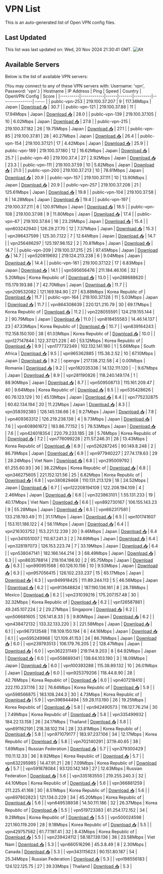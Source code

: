 # VPN List

This is an auto-generated list of Open VPN config files.

## Last Updated

This list was last updated on: Wed, 20 Nov 2024 21:30:41 GMT.
![Alt](https://repobeats.axiom.co/api/embed/186b98318ef1479477931607c1ad7d823f12451f.svg "Repobeats analytics image")

## Available Servers

Below is the list of available VPN servers:

(You may connect to any of these VPN servers with: Username: 'vpn', Password: 'vpn'.)
| Hostname | IP Address | Ping | Speed | Country | OpenVPN Config | Score |
|----------|------------|------|-------|---------|----------------| ----- |
| public-vpn-253 | 219.100.37.207 | 9 | 117.36Mbps | Japan | [Download 📥](./configs/server_0_JP.ovpn) | 30.7 |
| public-vpn-121 | 219.100.37.88 | 11 | 17.94Mbps | Japan | [Download 📥](./configs/server_1_JP.ovpn) | 28.0 |
| public-vpn-139 | 219.100.37.105 | 10 | 6.02Mbps | Japan | [Download 📥](./configs/server_2_JP.ovpn) | 27.8 |
| public-vpn-215 | 219.100.37.182 | 26 | 19.75Mbps | Japan | [Download 📥](./configs/server_3_JP.ovpn) | 27.1 |
| public-vpn-85 | 219.100.37.81 | 28 | 40.27Mbps | Japan | [Download 📥](./configs/server_4_JP.ovpn) | 26.4 |
| public-vpn-154 | 219.100.37.121 | 17 | 4.42Mbps | Japan | [Download 📥](./configs/server_5_JP.ovpn) | 25.9 |
| public-vpn-189 | 219.100.37.180 | 12 | 16.62Mbps | Japan | [Download 📥](./configs/server_6_JP.ovpn) | 25.7 |
| public-vpn-40 | 219.100.37.4 | 27 | 2.92Mbps | Japan | [Download 📥](./configs/server_7_JP.ovpn) | 23.3 |
| public-vpn-111 | 219.100.37.59 | 10 | 5.82Mbps | Japan | [Download 📥](./configs/server_8_JP.ovpn) | 21.0 |
| public-vpn-200 | 219.100.37.213 | 10 | 78.61Mbps | Japan | [Download 📥](./configs/server_9_JP.ovpn) | 20.9 |
| public-vpn-157 | 219.100.37.111 | 10 | 13.90Mbps | Japan | [Download 📥](./configs/server_10_JP.ovpn) | 20.9 |
| public-vpn-257 | 219.100.37.208 | 21 | 125.61Mbps | Japan | [Download 📥](./configs/server_11_JP.ovpn) | 19.8 |
| public-vpn-104 | 219.100.37.58 | 8 | 14.28Mbps | Japan | [Download 📥](./configs/server_12_JP.ovpn) | 19.4 |
| public-vpn-197 | 219.100.37.211 | 8 | 120.97Mbps | Japan | [Download 📥](./configs/server_13_JP.ovpn) | 18.5 |
| public-vpn-108 | 219.100.37.98 | 9 | 11.80Mbps | Japan | [Download 📥](./configs/server_14_JP.ovpn) | 17.4 |
| public-vpn-67 | 219.100.37.84 | 16 | 23.29Mbps | Japan | [Download 📥](./configs/server_15_JP.ovpn) | 15.4 |
| vpn603242940 | 126.29.27.70 | 12 | 7.37Mbps | Japan | [Download 📥](./configs/server_16_JP.ovpn) | 15.3 |
| vpn396437599 | 125.30.7.122 | 7 | 12.64Mbps | Japan | [Download 📥](./configs/server_17_JP.ovpn) | 14.7 |
| vpn256486297 | 125.197.98.152 | 2 | 70.81Mbps | Japan | [Download 📥](./configs/server_18_JP.ovpn) | 14.7 |
| public-vpn-209 | 219.100.37.215 | 25 | 97.45Mbps | Japan | [Download 📥](./configs/server_19_JP.ovpn) | 14.7 |
| vpn520819692 | 219.124.213.238 | 6 | 9.04Mbps | Japan | [Download 📥](./configs/server_20_JP.ovpn) | 14.4 |
| public-vpn-161 | 219.100.37.122 | 17 | 6.83Mbps | Japan | [Download 📥](./configs/server_21_JP.ovpn) | 14.1 |
| vpn595656476 | 211.184.46.106 | 32 | 5.20Mbps | Korea Republic of | [Download 📥](./configs/server_22_KR.ovpn) | 13.0 |
| vpn288688620 | 115.179.193.88 | 7 | 42.70Mbps | Japan | [Download 📥](./configs/server_23_JP.ovpn) | 11.7 |
| vpn209532082 | 121.169.184.90 | 27 | 63.88Mbps | Korea Republic of | [Download 📥](./configs/server_24_KR.ovpn) | 11.7 |
| public-vpn-164 | 219.100.37.128 | 11 | 5.03Mbps | Japan | [Download 📥](./configs/server_25_JP.ovpn) | 11.7 |
| vpn864308639 | 220.121.210.79 | 30 | 69.17Mbps | Korea Republic of | [Download 📥](./configs/server_26_KR.ovpn) | 11.2 |
| vpn228055591 | 124.219.155.144 | 2 | 90.79Mbps | Japan | [Download 📥](./configs/server_27_JP.ovpn) | 11.0 |
| vpn818455583 | 14.46.14.137 | 23 | 47.33Mbps | Korea Republic of | [Download 📥](./configs/server_28_KR.ovpn) | 10.7 |
| vpn839164243 | 112.158.150.100 | 38 | 61.03Mbps | Korea Republic of | [Download 📥](./configs/server_29_KR.ovpn) | 10.0 |
| vpn127147844 | 122.37.121.226 | 40 | 53.12Mbps | Korea Republic of | [Download 📥](./configs/server_30_KR.ovpn) | 9.9 |
| vpn177732349 | 102.132.141.180 | 1 | 5.66Mbps | South Africa | [Download 📥](./configs/server_31_ZA.ovpn) | 9.5 |
| vpn965362885 | 115.38.2.52 | 10 | 67.10Mbps | Japan | [Download 📥](./configs/server_32_JP.ovpn) | 9.2 |
| opengw | 217.138.212.58 | 4 | 0.00Mbps | Romania | [Download 📥](./configs/server_33_RO.ovpn) | 9.2 |
| vpn182035336 | 14.132.111.120 | - | 9.67Mbps | Japan | [Download 📥](./configs/server_34_JP.ovpn) | 8.9 |
| vpn281190826 | 118.240.149.174 | 1 | 88.90Mbps | Japan | [Download 📥](./configs/server_35_JP.ovpn) | 8.7 |
| vpn509508713 | 115.161.209.47 | 40 | 9.64Mbps | Korea Republic of | [Download 📥](./configs/server_36_KR.ovpn) | 8.5 |
| vpn535428626 | 60.76.123.129 | 10 | 45.13Mbps | Japan | [Download 📥](./configs/server_37_JP.ovpn) | 8.4 |
| vpn775232875 | 60.62.134.194 | 20 | 11.22Mbps | Japan | [Download 📥](./configs/server_38_JP.ovpn) | 8.3 |
| vpn358392380 | 126.145.136.66 | 6 | 9.27Mbps | Japan | [Download 📥](./configs/server_39_JP.ovpn) | 7.8 |
| vpn409363312 | 126.219.238.138 | 4 | 9.73Mbps | Japan | [Download 📥](./configs/server_40_JP.ovpn) | 7.6 |
| vpn608961672 | 183.86.77.152 | 5 | 78.53Mbps | Japan | [Download 📥](./configs/server_41_JP.ovpn) | 7.6 |
| vpn424018354 | 220.79.233.185 | 28 | 5.76Mbps | Korea Republic of | [Download 📥](./configs/server_42_KR.ovpn) | 7.2 |
| vpn776099228 | 211.57.246.31 | 28 | 13.43Mbps | Korea Republic of | [Download 📥](./configs/server_43_KR.ovpn) | 6.9 |
| vpn526287245 | 90.149.8.248 | 2 | 86.79Mbps | Japan | [Download 📥](./configs/server_44_JP.ovpn) | 6.9 |
| vpn977940227 | 27.74.178.63 | 29 | 28.24Mbps | Viet Nam | [Download 📥](./configs/server_45_VN.ovpn) | 6.8 |
| vpn295009792 | 61.255.60.93 | 36 | 38.22Mbps | Korea Republic of | [Download 📥](./configs/server_46_KR.ovpn) | 6.8 |
| vpn346275605 | 221.152.121.56 | 25 | 6.82Mbps | Korea Republic of | [Download 📥](./configs/server_47_KR.ovpn) | 6.8 |
| vpn380829468 | 110.131.213.129 | 18 | 24.52Mbps | Japan | [Download 📥](./configs/server_48_JP.ovpn) | 6.7 |
| vpn122208194109 | 122.208.194.109 | 4 | 2.46Mbps | Japan | [Download 📥](./configs/server_49_JP.ovpn) | 6.6 |
| vpn323863101 | 1.55.131.233 | 19 | 40.17Mbps | Viet Nam | [Download 📥](./configs/server_50_VN.ovpn) | 6.6 |
| vpn892730167 | 106.155.143.23 | 9 | 55.28Mbps | Japan | [Download 📥](./configs/server_51_JP.ovpn) | 6.5 |
| vpn662317581 | 133.218.193.49 | 11 | 31.17Mbps | Japan | [Download 📥](./configs/server_52_JP.ovpn) | 6.5 |
| vpn101741607 | 153.151.186.122 | 4 | 56.11Mbps | Japan | [Download 📥](./configs/server_53_JP.ovpn) | 6.4 |
| vpn216303752 | 153.221.12.239 | 20 | 9.46Mbps | Japan | [Download 📥](./configs/server_54_JP.ovpn) | 6.4 |
| vpn341051007 | 110.67.241.3 | 2 | 74.69Mbps | Japan | [Download 📥](./configs/server_55_JP.ovpn) | 6.4 |
| vpn328197073 | 126.153.223.74 | 7 | 33.19Mbps | Japan | [Download 📥](./configs/server_56_JP.ovpn) | 6.4 |
| vpn538047141 | 182.166.144.214 | 3 | 68.49Mbps | Japan | [Download 📥](./configs/server_57_JP.ovpn) | 6.3 |
| vpn863578814 | 219.104.198.92 | 2 | 95.75Mbps | Japan | [Download 📥](./configs/server_58_JP.ovpn) | 6.3 |
| vpn990951568 | 60.126.10.156 | 10 | 9.53Mbps | Japan | [Download 📥](./configs/server_59_JP.ovpn) | 6.3 |
| vpn957056415 | 126.102.233.237 | 15 | 65.17Mbps | Japan | [Download 📥](./configs/server_60_JP.ovpn) | 6.3 |
| vpn949918425 | 111.89.244.113 | 5 | 46.56Mbps | Japan | [Download 📥](./configs/server_61_JP.ovpn) | 6.2 |
| vpn913648824 | 187.190.136.161 | 8 | 28.78Mbps | Mexico | [Download 📥](./configs/server_62_MX.ovpn) | 6.2 |
| vpn231039216 | 175.207.157.48 | 30 | 32.32Mbps | Korea Republic of | [Download 📥](./configs/server_63_KR.ovpn) | 6.2 |
| vpn126587861 | 49.245.107.224 | 2 | 29.27Mbps | Singapore | [Download 📥](./configs/server_64_SG.ovpn) | 6.2 |
| vpn506681605 | 126.141.8.33 | 5 | 9.80Mbps | Japan | [Download 📥](./configs/server_65_JP.ovpn) | 6.2 |
| vpn438472132 | 133.32.133.220 | 3 | 221.58Mbps | Japan | [Download 📥](./configs/server_66_JP.ovpn) | 6.1 |
| vpn967313548 | 118.109.150.194 | 6 | 44.16Mbps | Japan | [Download 📥](./configs/server_67_JP.ovpn) | 6.1 |
| vpn595249968 | 121.109.41.153 | 24 | 86.76Mbps | Japan | [Download 📥](./configs/server_68_JP.ovpn) | 6.0 |
| vpn239793513 | 106.179.76.205 | 2 | 128.47Mbps | Japan | [Download 📥](./configs/server_69_JP.ovpn) | 6.0 |
| vpn362231149 | 219.114.9.203 | 8 | 64.92Mbps | Japan | [Download 📥](./configs/server_70_JP.ovpn) | 6.0 |
| vpn558689341 | 138.64.103.190 | 3 | 18.09Mbps | Japan | [Download 📥](./configs/server_71_JP.ovpn) | 6.0 |
| vpn100393288 | 115.38.89.132 | 10 | 26.01Mbps | Japan | [Download 📥](./configs/server_72_JP.ovpn) | 6.0 |
| vpn925379206 | 118.44.8.90 | 28 | 42.76Mbps | Korea Republic of | [Download 📥](./configs/server_73_KR.ovpn) | 6.0 |
| vpn407218410 | 222.110.237.116 | 32 | 76.64Mbps | Korea Republic of | [Download 📥](./configs/server_74_KR.ovpn) | 5.9 |
| vpn598566875 | 183.108.244.3 | 30 | 4.73Mbps | Korea Republic of | [Download 📥](./configs/server_75_KR.ovpn) | 5.9 |
| vpn396944494 | 59.28.113.190 | 26 | 19.25Mbps | Korea Republic of | [Download 📥](./configs/server_76_KR.ovpn) | 5.8 |
| vpn942490573 | 116.127.76.214 | 30 | 7.49Mbps | Korea Republic of | [Download 📥](./configs/server_77_KR.ovpn) | 5.8 |
| vpn335499932 | 184.22.13.158 | 26 | 24.17Mbps | Thailand | [Download 📥](./configs/server_78_TH.ovpn) | 5.8 |
| vpn691162191 | 218.38.102.114 | 28 | 33.81Mbps | Korea Republic of | [Download 📥](./configs/server_79_KR.ovpn) | 5.8 |
| vpn971079177 | 183.97.237.106 | 34 | 12.17Mbps | Korea Republic of | [Download 📥](./configs/server_80_KR.ovpn) | 5.8 |
| vpn702140291 | 37.19.40.65 | 38 | 1.69Mbps | Russian Federation | [Download 📥](./configs/server_81_RU.ovpn) | 5.7 |
| vpn379300429 | 110.11.12.33 | 36 | 8.92Mbps | Korea Republic of | [Download 📥](./configs/server_82_KR.ovpn) | 5.7 |
| vpn632295985 | 14.47.91.21 | 28 | 7.09Mbps | Korea Republic of | [Download 📥](./configs/server_83_KR.ovpn) | 5.7 |
| vpn591878084 | 93.120.142.149 | 27 | 12.63Mbps | Russian Federation | [Download 📥](./configs/server_84_RU.ovpn) | 5.6 |
| vpn335183550 | 219.255.240.3 | 32 | 44.10Mbps | Korea Republic of | [Download 📥](./configs/server_85_KR.ovpn) | 5.6 |
| vpn366881259 | 211.225.41.168 | 30 | 8.51Mbps | Korea Republic of | [Download 📥](./configs/server_86_KR.ovpn) | 5.6 |
| vpn697802823 | 121.134.0.229 | 34 | 45.20Mbps | Korea Republic of | [Download 📥](./configs/server_87_KR.ovpn) | 5.6 |
| vpn649538938 | 14.50.111.186 | 32 | 26.37Mbps | Korea Republic of | [Download 📥](./configs/server_88_KR.ovpn) | 5.5 |
| vpn519723383 | 61.254.172.152 | 34 | 9.28Mbps | Korea Republic of | [Download 📥](./configs/server_89_KR.ovpn) | 5.5 |
| vpn500024598 | 221.160.119.209 | 28 | 9.18Mbps | Korea Republic of | [Download 📥](./configs/server_90_KR.ovpn) | 5.5 |
| vpn429757582 | 61.77.197.41 | 32 | 8.43Mbps | Korea Republic of | [Download 📥](./configs/server_91_KR.ovpn) | 5.5 |
| vpn239424112 | 58.187.139.136 | 38 | 23.58Mbps | Viet Nam | [Download 📥](./configs/server_92_VN.ovpn) | 5.3 |
| vpn660516296 | 45.3.8.49 | 8 | 2.30Mbps | Canada | [Download 📥](./configs/server_93_CA.ovpn) | 5.3 |
| vpn343115623 | 90.151.80.187 | 54 | 25.34Mbps | Russian Federation | [Download 📥](./configs/server_94_RU.ovpn) | 5.3 |
| vpn198556183 | 124.122.125.75 | 27 | 39.33Mbps | Thailand | [Download 📥](./configs/server_95_TH.ovpn) | 5.3 |
